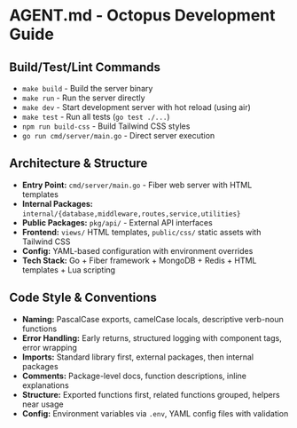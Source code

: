 # AGENT.md - Octopus Development Guide

## Build/Test/Lint Commands
- `make build` - Build the server binary
- `make run` - Run the server directly
- `make dev` - Start development server with hot reload (using air)
- `make test` - Run all tests (`go test ./...`)
- `npm run build-css` - Build Tailwind CSS styles
- `go run cmd/server/main.go` - Direct server execution

## Architecture & Structure
- **Entry Point:** `cmd/server/main.go` - Fiber web server with HTML templates
- **Internal Packages:** `internal/{database,middleware,routes,service,utilities}`
- **Public Packages:** `pkg/api/` - External API interfaces
- **Frontend:** `views/` HTML templates, `public/css/` static assets with Tailwind CSS
- **Config:** YAML-based configuration with environment overrides
- **Tech Stack:** Go + Fiber framework + MongoDB + Redis + HTML templates + Lua scripting

## Code Style & Conventions
- **Naming:** PascalCase exports, camelCase locals, descriptive verb-noun functions
- **Error Handling:** Early returns, structured logging with component tags, error wrapping
- **Imports:** Standard library first, external packages, then internal packages
- **Comments:** Package-level docs, function descriptions, inline explanations
- **Structure:** Exported functions first, related functions grouped, helpers near usage
- **Config:** Environment variables via `.env`, YAML config files with validation
